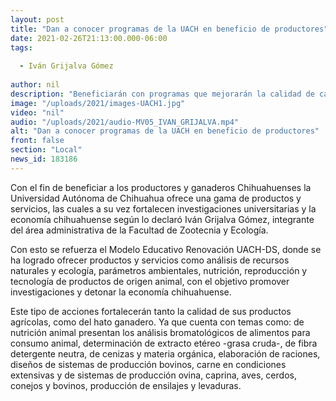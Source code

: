 ```yaml
---
layout: post
title: "Dan a conocer programas de la UACH en beneficio de productores"
date: 2021-02-26T21:13:00.000-06:00
tags:
  
  - Iván Grijalva Gómez
  
author: nil
description: "Beneficiarán con programas que mejorarán la calidad de carnes y productos chihuahuenses."
image: "/uploads/2021/images-UACH1.jpg"
video: "nil"
audio: "/uploads/2021/audio-MV05_IVAN_GRIJALVA.mp4"
alt: "Dan a conocer programas de la UACH en beneficio de productores"
front: false
section: "Local"
news_id: 183186
---
```


Con el fin de beneficiar a los productores y ganaderos Chihuahuenses la Universidad Autónoma de Chihuahua ofrece una gama de productos y servicios, las cuales a su vez fortalecen investigaciones universitarias y la economía chihuahuense según lo declaró Iván Grijalva Gómez, integrante del área administrativa de la Facultad de Zootecnia y Ecología.

Con esto se refuerza el Modelo Educativo Renovación UACH-DS, donde se ha logrado ofrecer productos y servicios como análisis de recursos naturales y ecología, parámetros ambientales, nutrición, reproducción y tecnología de productos de origen animal, con el objetivo promover investigaciones y detonar la economía chihuahuense.

Este tipo de acciones fortalecerán tanto la calidad de sus productos agrícolas, como del hato ganadero. Ya que cuenta con temas como: de nutrición animal presentan los análisis bromatológicos de alimentos para consumo animal, determinación de extracto etéreo -grasa cruda-, de fibra detergente neutra, de cenizas y materia orgánica, elaboración de raciones, diseños de sistemas de producción bovinos, carne en condiciones extensivas y de sistemas de producción ovina, caprina, aves, cerdos, conejos y bovinos, producción de ensilajes y levaduras.
